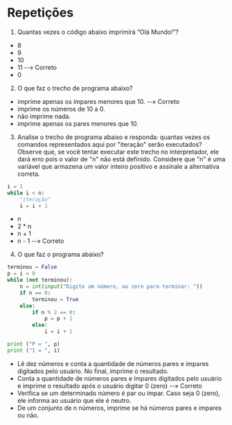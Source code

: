 # Repetições
1. Quantas vezes o código abaixo imprimirá “Olá Mundo!”?
- 8
- 9
- 10
- 11 --» Correto 
- 0

2. O que faz o trecho de programa abaixo?
- imprime apenas os ímpares menores que 10. --» Correto 
- imprime os números de 10 a 0.
- não imprime nada.
- imprime apenas os pares menores que 10.

3. Analise o trecho de programa abaixo e responda: quantas vezes os comandos representados aqui por "iteração" serão executados?
Observe que, se você tentar executar este trecho no interpretador, ele dará erro pois o valor de "n" não está definido. Considere que "n" é uma variável que armazena um valor inteiro positivo e assinale a alternativa correta.
```py
i = 1
while i < n:
    "iteração"
    i = i + 1
```
- n
- 2 * n
- n + 1
- n - 1 --» Correto

4. O que faz o programa abaixo?
```py
terminou = False
p = i = 0
while (not terminou):
    n = int(input("Digite um número, ou zero para terminar: "))
    if n == 0:
        terminou = True
    else:
        if n % 2 == 0:
            p = p + 1
        else:
            i = i + 1

print ("P = ", p)
print ("I = ", i)
```
- Lê dez números e conta a quantidade de números pares e ímpares digitados pelo usuário. No final, imprime o resultado.
- Conta a quantidade de números pares e ímpares digitados pelo usuário e imprime o resultado após o usuário digitar 0 (zero) --» Correto 
- Verifica se um determinado número é par ou ímpar. Caso seja 0 (zero), ele informa ao usuário que ele é neutro.
- De um conjunto de n números, imprime se há números pares e ímpares ou não.